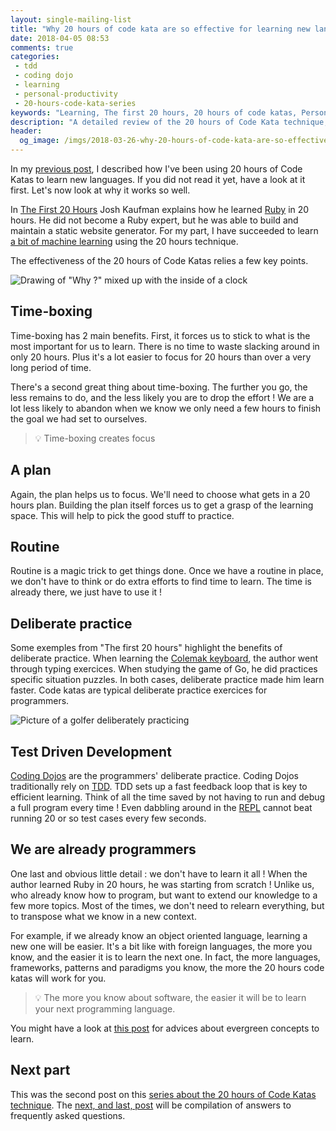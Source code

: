 ```yaml
---
layout: single-mailing-list
title: "Why 20 hours of code kata are so effective for learning new languages"
date: 2018-04-05 08:53
comments: true
categories:
 - tdd
 - coding dojo
 - learning
 - personal-productivity
 - 20-hours-code-kata-series
keywords: "Learning, The first 20 hours, 20 hours of code katas, Personal Productivity, Coding Dojo, Code Kata, TDD, Test Driven Development"
description: "A detailed review of the 20 hours of Code Kata technique, explaining why it works so well to learn new programming languages"
header:
  og_image: /imgs/2018-03-26-why-20-hours-of-code-kata-are-so-effective-for-learning-new-languages/why.jpg
---
```

In my [previous post](/how-to-learn-a-programming-language-in-just-20-hours/), I described how I've been using 20 hours of Code Katas to learn new languages. If you did not read it yet, have a look at it first. Let's now look at why it works so well.

In [The First 20 Hours](https://www.amazon.com/First-20-Hours-Learn-Anything/dp/1591846943/ref=sr_1_2?ie=UTF8&qid=1521785371&sr=8-2&keywords=the+first+20+hours) Josh Kaufman explains how he learned [Ruby](https://www.ruby-lang.org/) in 20 hours. He did not become a Ruby expert, but he was able to build and maintain a static website generator. For my part, I have succeeded to learn [a bit of machine learning](/how-i-got-my-feet-wet-with-machine-learning-with-the-first-20-hours/) using the 20 hours technique.

The effectiveness of the 20 hours of Code Katas relies a few key points.

![Drawing of "Why ?" mixed up with the inside of a clock]({{site.url}}{{site.baseurl}}/imgs/2018-03-26-why-20-hours-of-code-kata-are-so-effective-for-learning-new-languages/why.jpg)

## Time-boxing

Time-boxing has 2 main benefits. First, it forces us to stick to what is the most important for us to learn. There is no time to waste slacking around in only 20 hours. Plus it's a lot easier to focus for 20 hours than over a very long period of time.

There's a second great thing about time-boxing. The further you go, the less remains to do, and the less likely you are to drop the effort ! We are a lot less likely to abandon when we know we only need a few hours to finish the goal we had set to ourselves.

> 💡 Time-boxing creates focus

## A plan

Again, the plan helps us to focus. We'll need to choose what gets in a 20 hours plan. Building the plan itself forces us to get a grasp of the learning space. This will help to pick the good stuff to practice.

## Routine

Routine is a magic trick to get things done. Once we have a routine in place, we don't have to think or do extra efforts to find time to learn. The time is already there, we just have to use it !

## Deliberate practice

Some exemples from "The first 20 hours" highlight the benefits of deliberate practice. When learning the [Colemak keyboard](https://en.wikipedia.org/wiki/Colemak), the author went through typing exercices. When studying the game of Go, he did practices specific situation puzzles. In both cases, deliberate practice made him learn faster. Code katas are typical deliberate practice exercices for programmers.

![Picture of a golfer deliberately practicing]({{site.url}}{{site.baseurl}}/imgs/2018-03-26-why-20-hours-of-code-kata-are-so-effective-for-learning-new-languages/golf-practice.jpg)

## Test Driven Development

[Coding Dojos](http://codingdojo.org/) are the programmers' deliberate practice. Coding Dojos traditionally rely on [TDD](https://en.wikipedia.org/wiki/Test-driven_development). TDD sets up a fast feedback loop that is key to efficient learning. Think of all the time saved by not having to run and debug a full program every time ! Even dabbling around in the [REPL](https://en.wikipedia.org/wiki/Read%E2%80%93eval%E2%80%93print_loop) cannot beat running 20 or so test cases every few seconds.

## We are already programmers

One last and obvious little detail : we don't have to learn it all ! When the author learned Ruby in 20 hours, he was starting from scratch ! Unlike us, who already know how to program, but want to extend our knowledge to a few more topics. Most of the times, we don't need to relearn everything, but to transpose what we know in a new context.

For example, if we already know an object oriented language, learning a new one will be easier. It's a bit like with foreign languages, the more you know, and the easier it is to learn the next one. In fact, the more languages, frameworks, patterns and paradigms you know, the more the 20 hours code katas will work for you.

> 💡 The more you know about software, the easier it will be to learn your next programming language.

You might have a look at [this post](/how-to-keep-up-with-software-technologies/) for advices about evergreen concepts to learn.

## Next part

This was the second post on this [series about the 20 hours of Code Katas technique]({{site.baseurl}}/categories/#20-hours-code-kata-series). The [next, and last, post](/frequently-asked-questions-about-the-20-hours-of-code-katas/) will be compilation of answers to frequently asked questions.
